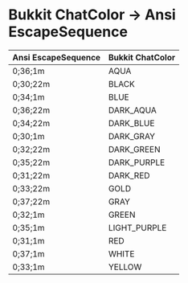 # Bukkit ChatColor -> Ansi EscapeSequence
|Ansi EscapeSequence|Bukkit ChatColor|
|--|--|
|0;36;1m|AQUA|
|0;30;22m|BLACK|
|0;34;1m|BLUE|
|0;36;22m|DARK_AQUA|
|0;34;22m|DARK_BLUE|
|0;30;1m|DARK_GRAY|
|0;32;22m|DARK_GREEN|
|0;35;22m|DARK_PURPLE|
|0;31;22m|DARK_RED|
|0;33;22m|GOLD|
|0;37;22m|GRAY|
|0;32;1m|GREEN|
|0;35;1m|LIGHT_PURPLE|
|0;31;1m|RED|
|0;37;1m|WHITE|
|0;33;1m|YELLOW|
